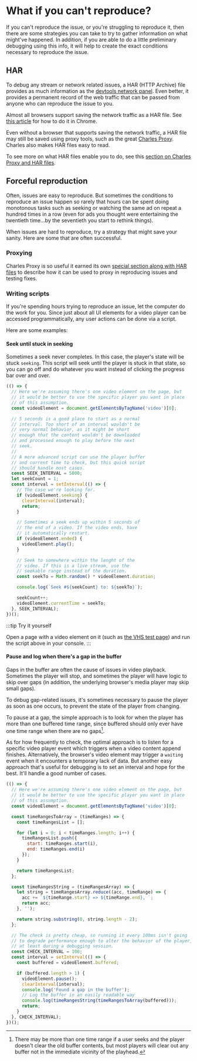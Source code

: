 # What if you can't reproduce?

If you can't reproduce the issue, or you're struggling to reproduce it, then there are some strategies you can take to try to gather information on what might've happened. In addition, if you are able to do a little preliminary debugging using this info, it will help to create the exact conditions necessary to reproduce the issue.

## HAR

To debug any stream or network related issues, a HAR (HTTP Archive) file provides as much information as the [devtools network panel](devtools-network). Even better, it provides a permanent record of the web traffic that can be passed from anyone who can reproduce the issue to you.

Almost all browsers support saving the network traffic as a HAR file. See [this article](https://support.google.com/admanager/answer/10358597) for how to do it in Chrome.

Even without a browser that supports saving the network traffic, a HAR file may still be saved using proxy tools, such as the great [Charles Proxy](https://www.charlesproxy.com/). Charles also makes HAR files easy to read.

To see more on what HAR files enable you to do, see this [section on Charles Proxy and HAR files](charles-and-har-files).

## Forceful reproduction

Often, issues are easy to reproduce. But sometimes the conditions to reproduce an issue happen so rarely that hours can be spent doing monotonous tasks such as seeking or watching the same ad on repeat a hundred times in a row (even for ads you thought were entertaining the twentieth time...by the seventieth you start to rethink things).

When issues are hard to reproduce, try a strategy that might save your sanity. Here are some that are often successful.

### Proxying

Charles Proxy is so useful it earned its own [special section along with HAR files](charles-and-har-files) to describe how it can be used to proxy in reproducing issues and testing fixes.

### Writing scripts

If you're spending hours trying to reproduce an issue, let the computer do the work for you. Since just about all UI elements for a video player can be accessed programmatically, any user actions can be done via a script.

Here are some examples:

#### Seek until stuck in seeking

Sometimes a seek never completes. In this case, the player's state will be stuck `seeking`. This script will seek until the player is stuck in that state, so you can go off and do whatever you want instead of clicking the progress bar over and over.

```javascript
(() => {
  // Here we're assuming there's one video element on the page, but
  // it would be better to use the specific player you want in place
  // of this assumption.
  const videoElement = document.getElementsByTagName('video')[0];

  // 5 seconds is a good place to start as a normal
  // interval. Too short of an interval wouldn't be
  // very normal behavior, as it might be short
  // enough that the content wouldn't be downloaded
  // and processed enough to play before the next
  // seek.
  //
  // A more advanced script can use the player buffer
  // and current time to check, but this quick script
  // should handle most cases.
  const SEEK_INTERVAL = 5000;
  let seekCount = 1;
  const interval = setInterval(() => {
    // The case we're looking for.
    if (videoElement.seeking) {
      clearInterval(interval);
      return;
    }

    // Sometimes a seek ends up within 5 seconds of
    // the end of a video. If the video ends, have
    // it automatically restart.
    if (videoElement.ended) {
      videoElement.play();
    }

    // Seek to somewhere within the lenght of the
    // video. If this is a live stream, use the
    // seekable range instead of the duration.
    const seekTo = Math.random() * videoElement.duration;

    console.log(`Seek #${seekCount} to: ${seekTo}`);

    seekCount++;
    videoElement.currentTime = seekTo;
  }, SEEK_INTERVAL);
})();
```

:::tip Try it yourself

Open a page with a video element on it (such as [the VHS test page](https://videojs-http-streaming.netlify.app/)) and run the script above in your console.
:::

#### Pause and log when there's a gap in the buffer

Gaps in the buffer are often the cause of issues in video playback. Sometimes the player will stop, and sometimes the player will have logic to skip over gaps (in addition, the underlying browser's media player may skip small gaps).

To debug gap-related issues, it's sometimes necessary to pause the player as soon as one occurs, to prevent the state of the player from changing.

To pause at a gap, the simple approach is to look for when the player has more than one buffered time range, since buffered should only ever have one time range when there are no gaps[^1].

As for how frequently to check, the optimal approach is to listen for a specific video player event which triggers when a video content append finishes. Alternatively, the browser's video element may trigger a `waiting` event when it encounters a temporary lack of data. But another easy approach that's useful for debugging is to set an interval and hope for the best. It'll handle a good number of cases.

```javascript
(() => {
  // Here we're assuming there's one video element on the page, but
  // it would be better to use the specific player you want in place
  // of this assumption.
  const videoElement = document.getElementsByTagName('video')[0];

  const timeRangesToArray = (timeRanges) => {
    const timeRangesList = [];

    for (let i = 0; i < timeRanges.length; i++) {
      timeRangesList.push({
        start: timeRanges.start(i),
        end: timeRanges.end(i)
      });
    }

    return timeRangesList;
  };

  const timeRangesString = (timeRangesArray) => {
    let string = timeRangesArray.reduce((acc, timeRange) => {
      acc += `${timeRange.start} => ${timeRange.end}, `;
      return acc;
    }, '');

    return string.substring(0, string.length - 2);
  };

  // The check is pretty cheap, so running it every 100ms isn't going
  // to degrade performance enough to alter the behavior of the player,
  // at least during a debugging session.
  const CHECK_INTERVAL = 100;
  const interval = setInterval(() => {
    const buffered = videoElement.buffered;

    if (buffered.length > 1) {
      videoElement.pause();
      clearInterval(interval);
      console.log('Found a gap in the buffer');
      // Log the buffer in an easily readable way
      console.log(timeRangesString(timeRangesToArray(buffered)));
      return;
    }
  }, CHECK_INTERVAL);
})();
```

[^1]: There may be more than one time range if a user seeks and the player doesn't clear the old buffer contents, but most players will clear out any buffer not in the immediate vicinity of the playhead.
